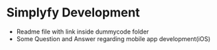 # Simplyfy Development

* Readme file with link inside dummycode folder
* Some Question and Answer regarding mobile app development(iOS)
